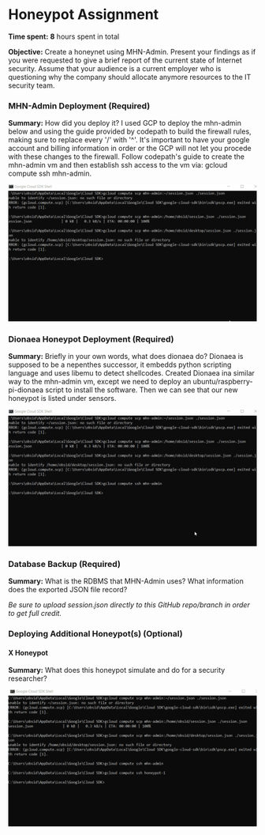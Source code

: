 # Honeypot Assignment

**Time spent:** **8** hours spent in total

**Objective:** Create a honeynet using MHN-Admin. Present your findings as if you were requested to give a brief report of the current state of Internet security. Assume that your audience is a current employer who is questioning why the company should allocate anymore resources to the IT security team.

### MHN-Admin Deployment (Required)

**Summary:** How did you deploy it? I used GCP to deploy the mhn-admin below and using the guide provided by codepath to build the firewall rules, making sure to replace every '/' with '^'. It's important to have your google account and billing information in order or the GCP will not let you procede with these changes to the firewall. Follow codepath's guide to create the mhn-admin vm and then establish ssh access to the vm via: gcloud compute ssh mhn-admin.

<img src="mhn-admin.gif">

### Dionaea Honeypot Deployment (Required)

**Summary:** Briefly in your own words, what does dionaea do? Dionaea is supposed to be a nepenthes successor, it embedds python scripting language and uses libemu to detect shellcodes. Created Dionaea ina similar way to the mhn-admin vm, except we need to deploy an ubuntu/raspberry-pi-dionaea script to install the software. Then we can see that our new honeypot is listed under sensors.

<img src="dionaea-honeypot.gif">

### Database Backup (Required) 

**Summary:** What is the RDBMS that MHN-Admin uses? What information does the exported JSON file record?

*Be sure to upload session.json directly to this GitHub repo/branch in order to get full credit.*

### Deploying Additional Honeypot(s) (Optional)

#### X Honeypot

**Summary:** What does this honeypot simulate and do for a security researcher?

<img src="x-honeypot.gif">
